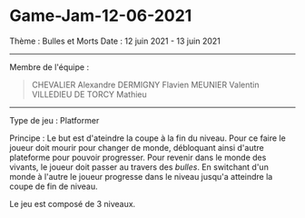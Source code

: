 # Game-Jam-12-06-2021

Thème : Bulles et Morts
Date : 12 juin 2021 - 13 juin 2021

---

Membre de l'équipe :

> CHEVALIER Alexandre
> DERMIGNY Flavien
> MEUNIER Valentin
> VILLEDIEU DE TORCY Mathieu

---

Type de jeu : Platformer

Principe :
Le but est d'ateindre la coupe à la fin du niveau. Pour ce faire le joueur doit mourir pour changer de monde, débloquant ainsi d'autre plateforme pour pouvoir progresser. Pour revenir dans le monde des vivants, le joueur doit passer au travers des *bulles*. En switchant d'un monde à l'autre le joueur progresse dans le niveau jusqu'a atteindre la coupe de fin de niveau.

Le jeu est composé de 3 niveaux.

